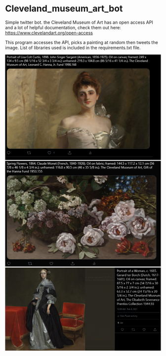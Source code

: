 # Cleveland_museum_art_bot
Simple twitter bot. 
the Cleveland Museum of Art has an open access API and a lot of helpful documentation, check them out here: 
https://www.clevelandart.org/open-access

This program accesses the API, picks a painting at random then tweets the image. List of libraries used is included in the requirements.txt file.

![Sargent Portrait of Lisa Colt Curtis](./images/Sargent_portrait_Lisa_Colt_Curtis.PNG)
![Monet Spring Flowers](./images/monet_spring_flowers.PNG)
![Borch Portrair of a Woman](./images/Borch_Portrait_of_a_Woman.PNG)
